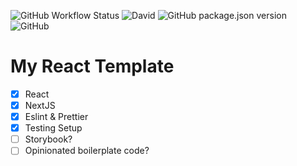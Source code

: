 ![GitHub Workflow Status](https://img.shields.io/github/workflow/status/AlQa-hOlic/my-react-template/CI?style=flat-square)
![David](https://img.shields.io/david/AlQa-hOlic/my-react-template?style=flat-square)
![GitHub package.json version](https://img.shields.io/github/package-json/v/AlQa-hOlic/my-react-template?style=flat-square)
![GitHub](https://img.shields.io/github/license/AlQa-hOlic/my-react-template?style=flat-square)

# My React Template

- [x] React
- [x] NextJS
- [x] Eslint & Prettier
- [x] Testing Setup
- [ ] Storybook?
- [ ] Opinionated boilerplate code?
